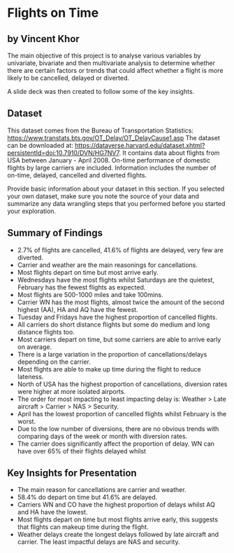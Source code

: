 # Flights on Time
## by Vincent Khor

The main objective of this project is to analyse various variables by univariate, bivariate and then multivariate analysis to determine whether there are certain factors or trends that could affect whether a flight is more likely to be cancelled, delayed or diverted. 

A slide deck was then created to follow some of the key insights. 

## Dataset

This dataset comes from the Bureau of Transportation Statistics: https://www.transtats.bts.gov/OT_Delay/OT_DelayCause1.asp 
The dataset can be downloaded at: https://dataverse.harvard.edu/dataset.xhtml?persistentId=doi:10.7910/DVN/HG7NV7. 
It contains data about flights from USA between January - April 2008. On-time performance of domestic flights by large carriers are included. Information includes the number of on-time, delayed, cancelled and diverted flights.



Provide basic information about your dataset in this section. If you selected your own dataset, make sure you note the source of your data and summarize any data wrangling steps that you performed before you started your exploration.


## Summary of Findings

- 2.7% of flights are cancelled, 41.6% of flights are delayed, very few are diverted.
- Carrier and weather are the main reasonings for cancellations.
- Most flights depart on time but most arrive early.
- Wednesdays have the most flights whilst Saturdays are the quietest, February has the fewest flights as expected.
- Most flights are 500-1000 miles and take 100mins. 
- Carrier WN has the most flights, almost twice the amount of the second highest (AA), HA and AQ have the fewest.
- Tuesday and Fridays have the highest proportion of cancelled flights.
- All carriers do short distance flights but some do medium and long distance flights too.
- Most carriers depart on time, but some carriers are able to arrive early on average.
- There is a large variation in the proportion of cancellations/delays depending on the carrier.
- Most flights are able to make up time during the flight to reduce lateness.
- North of USA has the highest proportion of cancellations, diversion rates were higher at more isolated airports.
- The order for most impacting to least impacting delay is: Weather > Late aircraft > Carrier > NAS > Security.
- April has the lowest proportion of cancelled flights whilst February is the worst. 
- Due to the low number of diversions, there are no obvious trends with comparing days of the week or month with diversion rates.
- The carrier does significantly affect the proportion of delay. WN can have over 65% of their flights delayed whilst 



## Key Insights for Presentation

- The main reason for cancellations are carrier and weather.
- 58.4% do depart on time but 41.6% are delayed.
- Carriers WN and CO have the highest proportion of delays whilst AQ and HA have the lowest.
- Most flights depart on time but most flights arrive early, this suggests that flights can makeup time during the flight.
- Weather delays create the longest delays followed by late aircraft and carrier. The least impactful delays are NAS and security.
